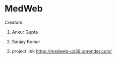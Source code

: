 # MedWeb

Creators:
1) Ankur Gupta
2) Sanjay Kumar

3) project link https://medweb-uz36.onrender.com/

